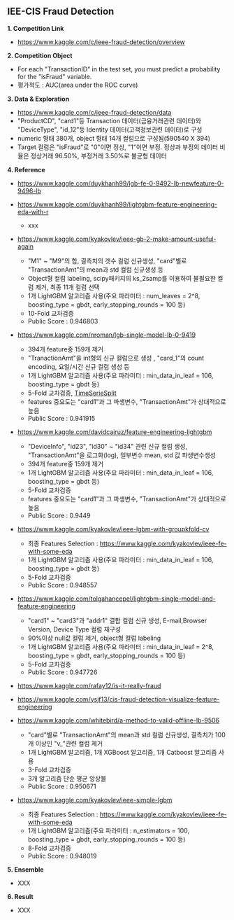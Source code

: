 ## IEE-CIS Fraud Detection


**1. Competition Link**
  - https://www.kaggle.com/c/ieee-fraud-detection/overview


**2. Competition Object**
  - For each "TransactionID" in the test set, you must predict a probability for the "isFraud" variable.
  - 평가척도 : AUC(area under the ROC curve)
  

**3. Data & Exploration**
  - https://www.kaggle.com/c/ieee-fraud-detection/data
  - "ProductCD", "card1"등 Transaction 데이터(금융거래관련 데이터)와 "DeviceType", "id_12"등 Identity 데이터(고객정보관련 데이터)로 구성
  - numeric 형태 380개, object 형태 14개 컬럼으로 구성됨(590540 X 394)
  - Target 컬럼은 "isFraud"로 "0"이면 정상, "1"이면 부정. 정상과 부정의 데이터 비율은 정상거래 96.50%, 부정거래 3.50%로 불균형 데이터
  

**4. Reference**
  - https://www.kaggle.com/duykhanh99/lgb-fe-0-9492-lb-newfeature-0-9496-lb

    
    
    
  - https://www.kaggle.com/duykhanh99/lightgbm-feature-engineering-eda-with-r
    - xxx
    
    
    
  - https://www.kaggle.com/kyakovlev/ieee-gb-2-make-amount-useful-again
    - "M1" ~ "M9"의 합, 결측치의 갯수 컬럼 신규생성, "card"별로 "TransactionAmt"의 mean과 std 컬럼 신규생성 등
    - Object형 컬럼 labeling, scipy패키지의 ks_2samp를 이용하여 불필요한 컬럼 제거, 최종 11개 컬럼 선택
    - 1개 LightGBM 알고리즘 사용(주요 파라미터 : num_leaves = 2^8, boosting_type = gbdt, early_stopping_rounds = 100 등)
    - 10-Fold 교차검증    
    - Public Score : 0.946803 
    
    
    
  - https://www.kaggle.com/nroman/lgb-single-model-lb-0-9419
    - 394개 feature중 159개 제거
    - "TranactionAmt"을 int형의 신규 컬럼으로 생성 , "card_1"의 count encoding, 요일/시간 신규 컬럼 생성 등
    - 1개 LightGBM 알고리즘 사용(주요 파라미터 : min_data_in_leaf = 106, boosting_type = gbdt 등)
    - 5-Fold 교차검증, [TimeSerieSplit](https://scikit-learn.org/stable/modules/generated/sklearn.model_selection.TimeSeriesSplit.html)
    - features 중요도는 "card1"과 그 파생변수, "TransactionAmt"가 상대적으로 높음
    - Public Score : 0.941915
    
    
    
  - https://www.kaggle.com/davidcairuz/feature-engineering-lightgbm
    - "DeviceInfo", "id23", "id30" ~ "id34" 관련 신규 컬럼 생성, "TransactionAmt"을 로그화(log), 일부변수 mean, std 값 파생변수생성
    - 394개 feature중 159개 제거
    - 1개 LightGBM 알고리즘 사용(주요 파라미터 : min_data_in_leaf = 106, boosting_type = gbdt 등)
    - 5-Fold 교차검증
    - features 중요도는 "card1"과 그 파생변수, "TransactionAmt"가 상대적으로 높음
    - Public Score : 0.9449 
    
    
    
  - https://www.kaggle.com/kyakovlev/ieee-lgbm-with-groupkfold-cv
  
  
    - 최종 Features Selection : https://www.kaggle.com/kyakovlev/ieee-fe-with-some-eda
    - 1개 LightGBM 알고리즘 사용(주요 파라미터 : min_data_in_leaf = 106, boosting_type = gbdt 등)
    - 5-Fold 교차검증    
    - Public Score : 0.948557
    
    
    
  - https://www.kaggle.com/tolgahancepel/lightgbm-single-model-and-feature-engineering
  
  
    - "card1" ~ "card3"과 "addr1" 결합 컬럼 신규 생성, E-mail,Browser Version, Device Type 컬럼 재구성
    - 90%이상 null값 컬럼 제거, object형 컬럼 labeling
    - 1개 LightGBM 알고리즘 사용(주요 파라미터 : min_data_in_leaf = 2^8, boosting_type = gbdt, early_stopping_rounds = 100 등)
    - 5-Fold 교차검증
    - Public Score : 0.947726    
    
    
  - https://www.kaggle.com/rafay12/is-it-really-fraud    
    
    
  - https://www.kaggle.com/ysjf13/cis-fraud-detection-visualize-feature-engineering
    
    
  - https://www.kaggle.com/whitebird/a-method-to-valid-offline-lb-9506
  
    - "card"별로 "TransactionAmt"의 mean과 std 컬럼 신규생성, 결측치가 100개 이상인 "v_"관련 컬럼 제거    
    - 1개 LightGBM 알고리즘, 1개 XGBoost 알고리즘, 1개 Catboost 알고리즘 사용
    - 3-Fold 교차검증
    - 3개 알고리즘 단순 평균 앙상블
    - Public Score : 0.950671
    
    
  - https://www.kaggle.com/kyakovlev/ieee-simple-lgbm
  
    - 최종 Features Selection : https://www.kaggle.com/kyakovlev/ieee-fe-with-some-eda   
    - 1개 LightGBM 알고리즘(주요 파라미터 : n_estimators = 100, boosting_type = gbdt, early_stopping_rounds = 100 등)
    - 8-Fold 교차검증    
    - Public Score : 0.948019
    
    
**5. Ensemble**
  - XXX

**6. Result**
  - XXX
